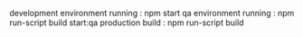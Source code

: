 development environment running : npm start
qa environment running : npm run-script build start:qa
production build : npm run-script build
